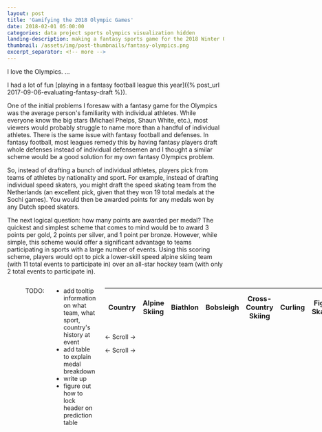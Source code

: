 ```yaml
---
layout: post
title: 'Gamifying the 2018 Olympic Games'
date: 2018-02-01 05:00:00
categories: data project sports olympics visualization hidden
landing-description: making a fantasy sports game for the 2018 Winter Olympics
thumbnail: /assets/img/post-thumbnails/fantasy-olympics.png
excerpt_separator: <!-- more -->
---
```


I love the Olympics. ... 

I had a lot of fun [playing in a fantasy football league this year]({% post_url 2017-09-06-evaluating-fantasy-draft %}).

One of the initial problems I foresaw with a fantasy game for the Olympics was the average person's familiarity with individual athletes. While everyone know the big stars (Michael Phelps, Shaun White, etc.), most viewers would probably struggle to name more than a handful of individual athletes. There is the same issue with fantasy football and defenses. In fantasy football, most leagues remedy this by having fantasy players draft whole defenses instead of individual defensemen and I thought a similar scheme would be a good solution for my own fantasy Olympics problem.

<!-- more -->

So, instead of drafting a bunch of individual athletes, players pick from teams of athletes by nationality and sport. For example, instead of drafting individual speed skaters, you might draft the speed skating team from the Netherlands (an excellent pick, given that they won 19 total medals at the Sochi games). You would then be awarded points for any medals won by any Dutch speed skaters.

The next logical question: how many points are awarded per medal? The quickest and simplest scheme that comes to mind would be to award 3 points per gold, 2 points per silver, and 1 point per bronze. However, while simple, this scheme would offer a significant advantage to teams participating in sports with a large number of events. Using this scoring scheme, players would opt to pick a lower-skill speed alpine skiing team (with 11 total events to participate in) over an all-star hockey team (with only 2 total events to participate in). 



<div class='columns two'>
    <div class='column'>
        <p>In order correct for this, I decided to weight the scoring by how many events a particular sport has. Under my weighted scoring scheme, for each medal, a player is awarded $p = 4p_0 \frac{\sqrt[3]{x}}{x}$ points, where $x$ is the number of events in that particular sport and $p_0$ is either 3 for a gold medal, 2 for a silver medal, and 1 for a bronze medal. For example, if you had drafted the U.S. snowboarding team and Shaun White were to (does) win a gold, you would be awareded $4 * 3 * \frac{\sqrt[3]{10}}{10} = 2.6$ points, since there are 10 total snowboarding events. See below for the full medal breakdown by sport.</p>

        <p>Using this scoring scheme, we get the point distribution seen on the right. As a result, a team that can compete in 3 events is not hugely disadvantaged in comparison to a team that can compete in 6 events. This should (ideally) move the focus away from the number of events a team can participate in and towards the skill of a particular team.</p>
    </div>

    <div class='column'>
        {% include figure.html src="/assets/img/posts/fantasy-olympics-point-dist.png" alt="A quick remake of the Confederate statue graphic" width=550 %}
    </div>
</div>

|Sport | Number of events | Points per gold | Points per silver | Points per bronze | Total points awarded |
|------|------------------|-----------------|-------------------|-------------------|----------------------|
| Biathlon                  | 11 | 2.4 | 1.6 | 0.8 | 53.4 |
| Bobsleigh                 | 3  | 5.8 | 3.9 | 1.9 | 34.6 |
| Skeleton                  | 2  | 7.6 | 5.0 | 2.5 | 30.2 |
| Curling                   | 3  | 5.8 | 3.9 | 1.9 | 34.6 |
| Ice Hockey                | 2  | 7.6 | 5.0 | 2.5 | 30.2 |
| Luge                      | 4  | 4.8 | 3.2 | 1.6 | 38.1 |
| Speed Skating             | 14 | 2.1 | 1.3 | 0.7 | 57.8 |
| Short Track Speed Skating | 8  | 3.0 | 2.0 | 1.0 | 48.0 |
| Figure Skating            | 5  | 4.1 | 2.7 | 1.4 | 41.0 |
| Cross-Country Skiing      | 12 | 2.3 | 1.5 | 0.8 | 55.0 |
| Ski Jumping               | 4  | 4.8 | 3.2 | 1.6 | 38.1 |
| Nordic Combined           | 3  | 5.8 | 3.9 | 1.9 | 34.6 |
| Alpine Skiing             | 11 | 2.4 | 1.6 | 0.8 | 53.4 |
| Freestyle Skiing          | 10 | 2.6 | 1.7 | 0.7 | 51.7 |
| Snowboard                 | 10 | 2.6 | 1.7 | 0.7 | 51.7 |


TODO:

<!-- more -->

- add tooltip information on what team, what sport, country's history at event
- add table to explain medal breakdown
- write up
- figure out how to lock header on prediction table

<div id="fo-prediction-table-container-container">
<div id="fo-prediction-table-container">
    <table id="fo-prediction-table">
        <thead>
        <tr>
            <th width="80px">Country</th>
            <th>Alpine Skiing</th>
            <th>Biathlon</th>
            <th>Bobsleigh</th>
            <th>Cross-Country Skiing</th>
            <th>Curling</th>
            <th>Figure Skating</th>
            <th>Freestyle Skiing</th>
            <th>Ice Hockey</th>
            <th>Luge</th>
            <th>Nordic Combined</th>
            <th>Skeleton</th>
            <th>Ski Jumping</th>
            <th>Snowboard</th>
            <th>Speed Skating</th>
            <th>Short Track Speed Skating</th>
            <th>Total</th>
        </tr>
        </thead>
        <tbody>
        </tbody>
    </table>
</div>
<p id="scroll-hint1">&larr; Scroll &rarr;</p>
<p id="scroll-hint2">&larr; Scroll &rarr;</p>
<div id="jbox-content-grab" style="display: none;">
    <h2 style="font-size: 15px; color: #77bdee;"><span id="jbox-content-team">United States</span>, <span id="jbox-content-sport">Speed Skating</span></h2>
    <p><b>Historical performance (1998 - 2014):</b></p>
    <ul id="jbox-content-history">
    </ul>
</div>
</div>

top results:

- Germany, Luge
- Netherlands, Speed Skating
- Canada, Freestyle Skiing
- Norway, Curling
- Korea, Skeleton
- Austria, Alpine Skiing

<link rel="stylesheet" href="/projects/fantasy-olympics/css/style.css">
<script type="text/javascript" src="/projects/fantasy-olympics/js/main.js"></script>

Lorem ipsum dolor sit amet, consectetur adipisicing elit, sed do eiusmod
tempor incididunt ut labore et dolore magna aliqua. Ut enim ad minim veniam,
quis nostrud exercitation ullamco laboris nisi ut aliquip ex ea commodo
consequat. Duis aute irure dolor in reprehenderit in voluptate velit esse
cillum dolore eu fugiat nulla pariatur. Excepteur sint occaecat cupidatat non
proident, sunt in culpa qui officia deserunt mollit anim id est laborum.


